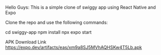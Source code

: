 Hello Guys:
This is a simple clone of swiggy app using React Native and Expo

Clone the repo and use the following commands:

cd swiggy-app
npm install
npx expo start



APK Download Link
https://expo.dev/artifacts/eas/xm9a8SJ5MVhAQHSKw4T5Lb.apk